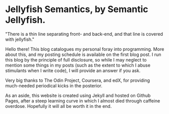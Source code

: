 Jellyfish Semantics, by Semantic Jellyfish.
===================

"There is a thin line separating front- and back-end, and that line is covered with jellyfish."

Hello there! This blog catalogues my personal foray into programming. More about this, and my posting schedule is available on the first blog post. I run this blog by the principle of full disclosure, so while I may neglect to mention some things in my posts (such as the extent to which I abuse stimulants when I write code), I will provide an answer if you ask.

Very big thanks to The Odin Project, Coursera, and edX, for providing much-needed periodical kicks in the posterior.

As an aside, this website is created using Jekyll and hosted on Github Pages, after a steep learning curve in which I almost died through caffeine overdose. Hopefully it will all be worth it in the end.
